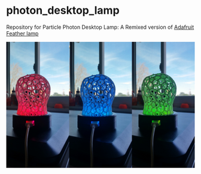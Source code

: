 # photon_desktop_lamp
Repository for Particle Photon Desktop Lamp: A Remixed version of [Adafruit Feather lamp](https://learn.adafruit.com/ble-feather-lamp/overview)


![Alt text](desktop_lamp.jpg?raw=true "Particle Photon Desktop Lamp")
